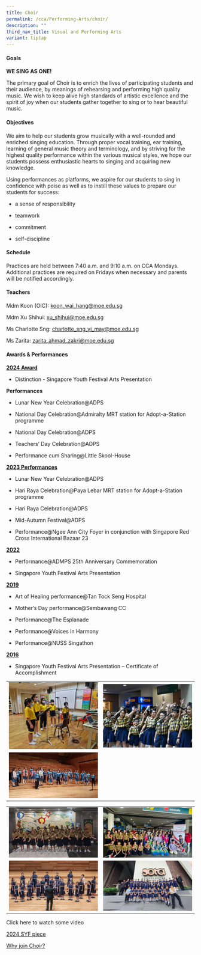 ```yaml
---
title: Choir
permalink: /cca/Performing-Arts/choir/
description: ""
third_nav_title: Visual and Performing Arts
variant: tiptap
---
```

<h4>Goals</h4>
<p><strong>WE SING AS ONE!</strong>
</p>
<p>The primary goal of Choir is to enrich the lives of participating students
and their audience, by meanings of rehearsing and performing high quality
music. We wish to keep alive high standards of artistic excellence and
the spirit of joy when our students gather together to sing or to hear
beautiful music.</p>
<p></p>
<h4>Objectives</h4>
<p>We aim to help our students grow musically with a well-rounded and enriched
singing education. Through proper vocal training, ear training, learning
of general music theory and terminology, and by striving for the highest
quality performance within the various musical styles, we hope our students
possess enthusiastic hearts to singing and acquiring new knowledge.</p>
<p>Using performances as platforms, we aspire for our students to sing in
confidence with poise as well as to instill these values to prepare our
students for success:</p>
<ul data-tight="true" class="tight">
<li>
<p>a sense of responsibility</p>
</li>
<li>
<p>teamwork</p>
</li>
<li>
<p>commitment</p>
</li>
<li>
<p>self-discipline</p>
</li>
</ul>
<p></p>
<h4>Schedule</h4>
<p>Practices are held between 7:40 a.m. and 9:10 a.m. on CCA Mondays. Additional
practices are required on Fridays when necessary and parents will be notified
accordingly.</p>
<p></p>
<h4>Teachers</h4>
<p>Mdm Koon (OIC): <a href="mailto:koon_wai_hang@moe.edu.sg" rel="noopener noreferrer nofollow" target="_blank">koon_wai_hang@moe.edu.sg</a>
</p>
<p>Mdm Xu Shihui: <a href="mailto:xu_shihui@moe.edu.sg" rel="noopener noreferrer nofollow" target="_blank">xu_shihui@moe.edu.sg</a>
</p>
<p>Ms Charlotte Sng: <a href="mailto:charlotte_sng_yi_may@moe.edu.sg" rel="noopener noreferrer nofollow" target="_blank">charlotte_sng_yi_may@moe.edu.sg</a>
</p>
<p>Ms Zarita: <a href="mailto:zarita_ahmad_zakri@moe.edu.sg" rel="noopener noreferrer nofollow" target="_blank">zarita_ahmad_zakri@moe.edu.sg</a>
</p>
<p></p>
<h4>Awards &amp; Performances</h4>
<p><strong><u>2024 Award</u></strong>
</p>
<ul data-tight="true" class="tight">
<li>
<p>Distinction - Singapore Youth Festival Arts Presentation</p>
</li>
</ul>
<p><strong>Performances</strong>
</p>
<ul data-tight="true" class="tight">
<li>
<p>Lunar New Year Celebration@ADPS</p>
</li>
<li>
<p>National Day Celebration@Admiralty MRT station for Adopt-a-Station programme</p>
</li>
<li>
<p>National Day Celebration@ADPS</p>
</li>
<li>
<p>Teachers’ Day Celebration@ADPS</p>
</li>
<li>
<p>Performance cum Sharing@Little Skool-House</p>
</li>
</ul>
<p><strong><u>2023 Performances</u></strong>
</p>
<ul data-tight="true" class="tight">
<li>
<p>Lunar New Year Celebration@ADPS</p>
</li>
<li>
<p>Hari Raya Celebration@Paya Lebar MRT station for Adopt-a-Station programme</p>
</li>
<li>
<p>Hari Raya Celebration@ADPS</p>
</li>
<li>
<p>Mid-Autumn Festival@ADPS</p>
</li>
<li>
<p>Performance@Ngee Ann City Foyer in conjunction with Singapore Red Cross
International Bazaar 23</p>
</li>
</ul>
<p><strong><u>2022</u></strong>
</p>
<ul data-tight="true" class="tight">
<li>
<p>Performance@ADMPS 25th Anniversary Commemoration</p>
</li>
<li>
<p>Singapore Youth Festival Arts Presentation</p>
</li>
</ul>
<p><strong><u>2019</u></strong>
</p>
<ul data-tight="true" class="tight">
<li>
<p>Art of Healing performance@Tan Tock Seng Hospital</p>
</li>
<li>
<p>Mother’s Day performance@Sembawang CC</p>
</li>
<li>
<p>Performance@The Esplanade</p>
</li>
<li>
<p>Performance@Voices in Harmony</p>
</li>
<li>
<p>Performance@NUSS Singathon</p>
</li>
</ul>
<p><strong><u>2016</u></strong>
</p>
<ul data-tight="true" class="tight">
<li>
<p>Singapore Youth Festival Arts Presentation – Certificate of Accomplishment</p>
</li>
</ul>
<table style="minWidth: 50px">
<colgroup>
<col>
<col>
</colgroup>
<tbody>
<tr>
<td rowspan="1" colspan="1">
<div class="isomer-image-wrapper">
<img style="width: 100%" height="auto" width="100%" alt="" src="/images/CCA/choir3.jpg">
</div>
</td>
<td rowspan="1" colspan="1">
<div class="isomer-image-wrapper">
<img style="width: 100%" height="auto" width="100%" alt="" src="/images/CCA/choir4.jpg">
</div>
</td>
</tr>
<tr>
<td rowspan="1" colspan="1">
<div class="isomer-image-wrapper">
<img style="width: 100%" height="auto" width="100%" alt="" src="/images/CCA/choir2.jpg">
</div>
</td>
<td rowspan="1" colspan="1">
<p></p>
</td>
</tr>
</tbody>
</table>
<table style="minWidth: 50px">
<colgroup>
<col>
<col>
</colgroup>
<tbody>
<tr>
<td rowspan="1" colspan="1">
<div class="isomer-image-wrapper">
<img style="width: 100%" height="auto" width="100%" alt="" src="/images/CCA/Choir/Choir_school_website4.jpg">
</div>
</td>
<td rowspan="1" colspan="1">
<div class="isomer-image-wrapper">
<img style="width: 100%" height="auto" width="100%" alt="" src="/images/CCA/Choir/Choir_school_website3.jpg">
</div>
</td>
</tr>
<tr>
<td rowspan="1" colspan="1">
<div class="isomer-image-wrapper">
<img style="width: 100%" height="auto" width="100%" alt="" src="/images/CCA/Choir/Choir_school_website2.jpg">
</div>
</td>
<td rowspan="1" colspan="1">
<div class="isomer-image-wrapper">
<img style="width: 100%" height="auto" width="100%" alt="" src="/images/CCA/Choir/Choir_school_website_updates.jpg">
</div>
</td>
</tr>
</tbody>
</table>
<p>Click here to watch some video</p>
<p><a href="https://drive.google.com/file/d/14CTrwKj4RqdeZio73_2PTFJ5jaMLw2Lf/view?usp=sharing" rel="noopener nofollow" target="_blank">2024 SYF piece</a>
</p>
<p><a href="https://drive.google.com/file/d/1YVL9icSzE9OcYN7osh6rhcRVGAuwz_SM/view?usp=sharing" rel="noopener nofollow" target="_blank">Why join Choir?</a>
</p>
<p></p>
